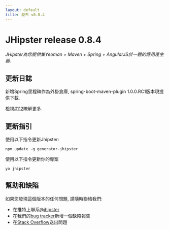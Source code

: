 ```yaml
---
layout: default
title: 發布 v0.8.4
---
```


JHipster release 0.8.4
==================

*JHipster為您提供集Yeoman + Maven + Spring + AngularJS於一體的應用產生器.*

更新日誌
----------

新增Spring里程碑作為外掛倉庫, spring-boot-maven-plugin 1.0.0.RC1版本現提供下載.

檢視[#112](https://github.com/jhipster/generator-jhipster/pull/112)瞭解更多.

更新指引
------------

使用以下指令更新Jhipster:

```
npm update -g generator-jhipster
```

使用以下指令更新你的專案

```
yo jhipster
```

幫助和缺陷
--------------

如果您發現這個版本的任何問題, 請隨時聯絡我們:

- 在推特上聯系[@jhipster](https://twitter.com/jhipster)
- 在我們的[bug tracker](https://github.com/jhipster/generator-jhipster/issues?state=open)新增一個缺陷報告
- 在[Stack Overflow](http://stackoverflow.com/tags/jhipster/info)送出問題
